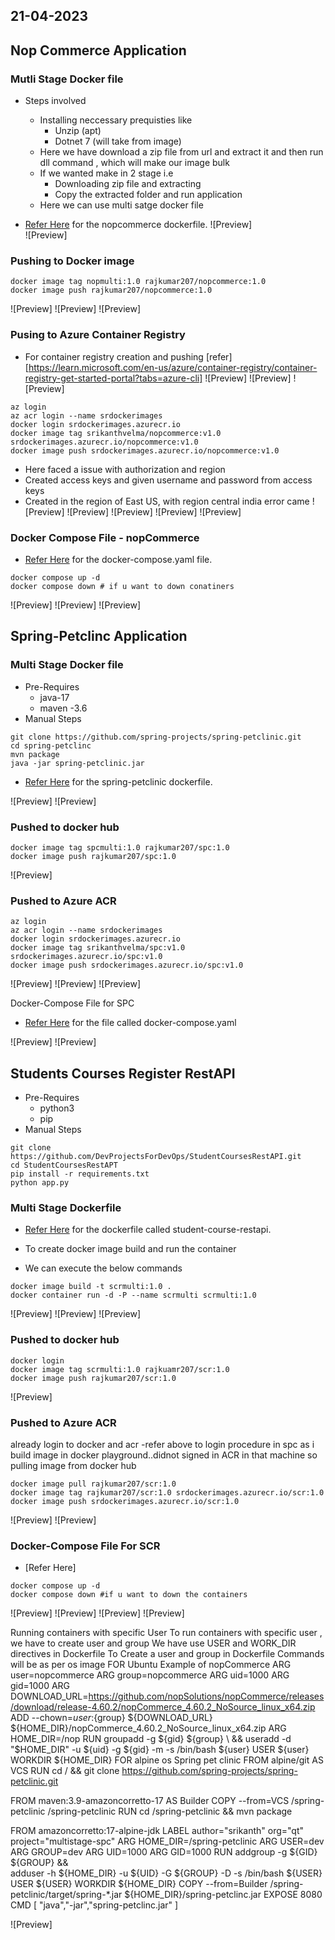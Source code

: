 21-04-2023
----------

Nop Commerce Application
------------------------

### Mutli Stage Docker file

* Steps involved
    * Installing neccessary prequisties like
        * Unzip (apt)
        * Dotnet 7 (will take from image)
    * Here we have download a zip file from url and extract it and then run dll command , which will make our image bulk
    * If we wanted make in 2 stage i.e
        * Downloading zip file and extracting
        * Copy the extracted folder and run application
    * Here we can use multi satge docker file

* [Refer Here](https://github.com/qtaarkayapril23/docker-tasks/blob/main/27april23.md/NopCommerce/Dockerfile) for the nopcommerce dockerfile.
![Preview]  
![Preview]


### Pushing to Docker image

```
docker image tag nopmulti:1.0 rajkumar207/nopcommerce:1.0
docker image push rajkumar207/nopcommerce:1.0
```
![Preview] 
![Preview] 
![Preview]


### Pusing to Azure Container Registry

* For container registry creation and pushing [refer][https://learn.microsoft.com/en-us/azure/container-registry/container-registry-get-started-portal?tabs=azure-cli] 
![Preview] 
![Preview] 
![Preview]


```
az login
az acr login --name srdockerimages
docker login srdockerimages.azurecr.io
docker image tag srikanthvelma/nopcommerce:v1.0 srdockerimages.azurecr.io/nopcommerce:v1.0
docker image push srdockerimages.azurecr.io/nopcommerce:v1.0
```

* Here faced a issue with authorization and region
* Created access keys and given username and password from access keys
* Created in the region of East US, with region central india error came 
![Preview] 
![Preview] 
![Preview]
![Preview] 
![Preview]


### Docker Compose File - nopCommerce

* [Refer Here](https://github.com/qtaarkayapril23/docker-tasks/blob/main/27april23.md/NopCommerce/docker-compose.yaml) for the docker-compose.yaml file.

```
docker compose up -d
docker compose down # if u want to down conatiners
```
![Preview] 
![Preview] 
![Preview]


Spring-Petclinc Application
----------------------------

### Multi Stage Docker file

* Pre-Requires
    * java-17
    * maven -3.6
* Manual Steps
```
git clone https://github.com/spring-projects/spring-petclinic.git
cd spring-petclinc
mvn package
java -jar spring-petclinic.jar
```

* [Refer Here](https://github.com/qtaarkayapril23/docker-tasks/blob/main/27april23.md/Spring-Petclinic/Dockerfile) for the spring-petclinic dockerfile.

![Preview] 
![Preview] 


### Pushed to docker hub

```
docker image tag spcmulti:1.0 rajkumar207/spc:1.0
docker image push rajkumar207/spc:1.0
```
![Preview] 


### Pushed to Azure ACR

```
az login
az acr login --name srdockerimages
docker login srdockerimages.azurecr.io
docker image tag srikanthvelma/spc:v1.0 srdockerimages.azurecr.io/spc:v1.0
docker image push srdockerimages.azurecr.io/spc:v1.0
```
![Preview] 
![Preview] 
![Preview]

Docker-Compose File for SPC

* [Refer Here](https://github.com/qtaarkayapril23/docker-tasks/blob/main/27april23.md/Spring-Petclinic/docker-compose.yaml) for the file called docker-compose.yaml

![Preview] 
![Preview]


Students Courses Register RestAPI
----------------------------------

* Pre-Requires
    * python3 
    * pip
* Manual Steps
  
```  
git clone https://github.com/DevProjectsForDevOps/StudentCoursesRestAPI.git
cd StudentCoursesRestAPT
pip install -r requirements.txt
python app.py
```

### Multi Stage Dockerfile

* [Refer Here](https://github.com/qtaarkayapril23/docker-tasks/blob/main/27april23.md/Student-Course_RestAPI/Dockerfile) for the dockerfile called student-course-restapi.

* To create docker image build and run the container
* We can execute the below commands 
```
docker image build -t scrmulti:1.0 .
docker container run -d -P --name scrmulti scrmulti:1.0
```
![Preview] 
![Preview] 
![Preview] 


### Pushed to docker hub

```
docker login
docker image tag scrmulti:1.0 rajkuamr207/scr:1.0
docker image push rajkumar207/scr:1.0
```
![Preview] 


### Pushed to Azure ACR

already login to docker and acr -refer above to login procedure in spc
as i build image in docker playground..didnot signed in ACR in that machine
so pulling image from docker hub

```
docker image pull rajkumar207/scr:1.0
docker image tag rajkumar207/scr:1.0 srdockerimages.azurecr.io/scr:1.0
docker image push srdockerimages.azurecr.io/scr:1.0 
```
![Preview] 
![Preview]

### Docker-Compose File For SCR

* [Refer Here]

```
docker compose up -d
docker compose down #if u want to down the containers
```
![Preview] 
![Preview]
![Preview] 
![Preview]

Running containers with specific User
To run containers with specific user , we have to create user and group
We have use USER and WORK_DIR directives in Dockerfile
To Create a user and group in Dockerfile
Commands will be as per os image
FOR Ubuntu Example of nopCommerce
ARG user=nopcommerce
ARG group=nopcommerce
ARG uid=1000
ARG gid=1000
ARG DOWNLOAD_URL=https://github.com/nopSolutions/nopCommerce/releases/download/release-4.60.2/nopCommerce_4.60.2_NoSource_linux_x64.zip
ADD --chown=${user}:${group} ${DOWNLOAD_URL} ${HOME_DIR}/nopCommerce_4.60.2_NoSource_linux_x64.zip
ARG HOME_DIR=/nop
RUN groupadd -g ${gid} ${group} \
    && useradd -d "$HOME_DIR" -u ${uid} -g ${gid} -m -s /bin/bash ${user}
USER ${user}
WORKDIR ${HOME_DIR}
FOR alpine os
Spring pet clinic
FROM alpine/git AS VCS
RUN cd / && git clone https://github.com/spring-projects/spring-petclinic.git 

FROM maven:3.9-amazoncorretto-17 AS Builder
COPY --from=VCS /spring-petclinic /spring-petclinic
RUN cd /spring-petclinic && mvn package

FROM amazoncorretto:17-alpine-jdk
LABEL author="srikanth" org="qt" project="multistage-spc"
ARG HOME_DIR=/spring-petclinic
ARG USER=dev
ARG GROUP=dev
ARG UID=1000
ARG GID=1000
RUN addgroup -g ${GID} ${GROUP} && \
adduser -h ${HOME_DIR} -u ${UID} -G ${GROUP} -D -s /bin/bash ${USER}
USER ${USER}
WORKDIR ${HOME_DIR}
COPY --from=Builder /spring-petclinic/target/spring-*.jar ${HOME_DIR}/spring-petclinc.jar
EXPOSE 8080
CMD [ "java","-jar","spring-petclinc.jar" ]

![Preview]